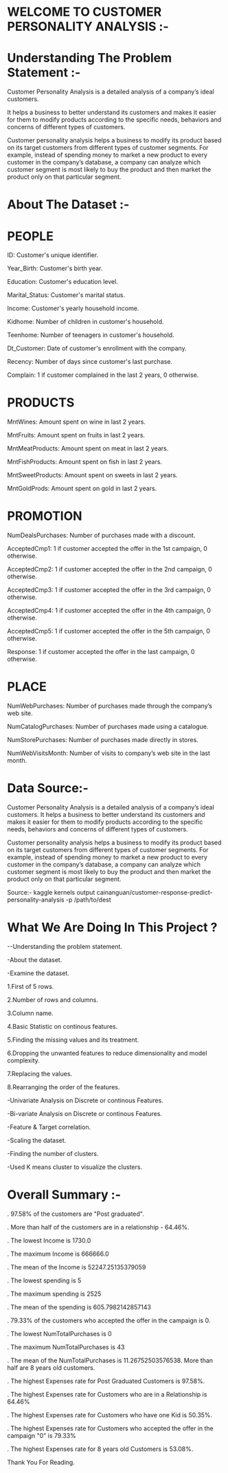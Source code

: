 # WELCOME TO CUSTOMER PERSONALITY ANALYSIS :-
# Understanding The Problem Statement :-
Customer Personality Analysis is a detailed analysis of a company’s ideal customers.

It helps a business to better understand its customers and makes it easier for them to modify products according to the specific needs, behaviors and concerns of different types of customers.

Customer personality analysis helps a business to modify its product based on its target customers from different types of customer segments. For example, instead of spending money to market a new product to every customer in the company’s database, a company can analyze which customer segment is most likely to buy the product and then market the product only on that particular segment.

# About The Dataset :-
# PEOPLE
ID: Customer's unique identifier.

Year_Birth: Customer's birth year.

Education: Customer's education level.

Marital_Status: Customer's marital status.

Income: Customer's yearly household income.

Kidhome: Number of children in customer's household.

Teenhome: Number of teenagers in customer's household.

Dt_Customer: Date of customer's enrollment with the company.

Recency: Number of days since customer's last purchase.

Complain: 1 if customer complained in the last 2 years, 0 otherwise.

# PRODUCTS
MntWines: Amount spent on wine in last 2 years.

MntFruits: Amount spent on fruits in last 2 years.

MntMeatProducts: Amount spent on meat in last 2 years.

MntFishProducts: Amount spent on fish in last 2 years.

MntSweetProducts: Amount spent on sweets in last 2 years.

MntGoldProds: Amount spent on gold in last 2 years.

# PROMOTION
NumDealsPurchases: Number of purchases made with a discount.

AcceptedCmp1: 1 if customer accepted the offer in the 1st campaign, 0 otherwise.

AcceptedCmp2: 1 if customer accepted the offer in the 2nd campaign, 0 otherwise.

AcceptedCmp3: 1 if customer accepted the offer in the 3rd campaign, 0 otherwise.

AcceptedCmp4: 1 if customer accepted the offer in the 4th campaign, 0 otherwise.

AcceptedCmp5: 1 if customer accepted the offer in the 5th campaign, 0 otherwise.

Response: 1 if customer accepted the offer in the last campaign, 0 otherwise.

# PLACE
NumWebPurchases: Number of purchases made through the company’s web site.

NumCatalogPurchases: Number of purchases made using a catalogue.

NumStorePurchases: Number of purchases made directly in stores.

NumWebVisitsMonth: Number of visits to company’s web site in the last month.

# Data Source:-
Customer Personality Analysis is a detailed analysis of a company’s ideal customers. It helps a business to better understand its customers and makes it easier for them to modify products according to the specific needs, behaviors and concerns of different types of customers.

Customer personality analysis helps a business to modify its product based on its target customers from different types of customer segments. For example, instead of spending money to market a new product to every customer in the company’s database, a company can analyze which customer segment is most likely to buy the product and then market the product only on that particular segment.

Source:- kaggle kernels output cainanguan/customer-response-predict-personality-analysis -p /path/to/dest

# What We Are Doing In This Project ?

--Understanding the problem statement.

-About the dataset.

-Examine the dataset.

1.First of 5 rows.

2.Number of rows and columns.

3.Column name.

4.Basic Statistic on continous features.

5.Finding the missing values and its treatment.

6.Dropping the unwanted features to reduce dimensionality and model complexity.

7.Replacing the values.

8.Rearranging the order of the features.

-Univariate Analysis on Discrete or continous Features.

-Bi-variate Analysis on Discrete or continous Features.

-Feature & Target correlation.

-Scaling the dataset.

-Finding the number of clusters.

-Used K means cluster to visualize the clusters.

# Overall Summary :-
. 97.58% of the customers are "Post graduated".

. More than half of the customers are in a relationship - 64.46%.

. The lowest Income is 1730.0

. The maximum Income is 666666.0

. The mean of the Income is 52247.25135379059

. The lowest spending is 5

. The maximum spending is 2525

. The mean of the spending is 605.7982142857143

. 79.33% of the customers who accepted the offer in the campaign is 0.

. The lowest NumTotalPurchases is 0

. The maximum NumTotalPurchases is 43

. The mean of the NumTotalPurchases is 11.26752503576538. More than half are 8 years old customers.

. The highest Expenses rate for Post Graduated Customers is 97.58%.

. The highest Expenses rate for Customers who are in a Relationship is 64.46%

. The highest Expenses rate for Customers who have one Kid is 50.35%.

. The highest Expenses rate for Customers who accepted the offer in the campaign "0" is 79.33%

. The highest Expenses rate for 8 years old Customers is 53.08%.

Thank You For Reading.
